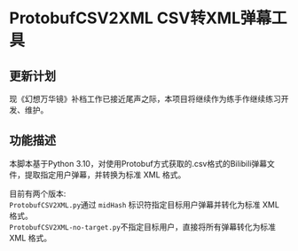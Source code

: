 # ProtobufCSV2XML CSV转XML弹幕工具

## 更新计划
现《幻想万华镜》补档工作已接近尾声之际，本项目将继续作为练手作继续练习开发、维护。

## 功能描述
本脚本基于Python 3.10，对使用Protobuf方式获取的.csv格式的Bilibili弹幕文件，提取指定用户弹幕，并转换为标准 XML 格式。

目前有两个版本:  
`ProtobufCSV2XML.py`通过 `midHash` 标识符指定目标用户弹幕并转化为标准 XML 格式。  
`ProtobufCSV2XML-no-target.py`不指定目标用户，直接将所有弹幕转化为标准 XML 格式。
